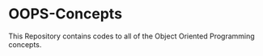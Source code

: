 # OOPS-Concepts

This Repository contains codes to all of the Object Oriented Programming concepts.
